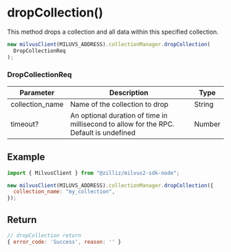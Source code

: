 # dropCollection()

This method drops a collection and all data within this specified collection.

```javascript
new milvusClient(MILUVS_ADDRESS).collectionManager.dropCollection(
  DropCollectionReq
);
```

### DropCollectionReq

| Parameter       | Description                                                                            | Type   |
| --------------- | -------------------------------------------------------------------------------------- | ------ |
| collection_name | Name of the collection to drop                                                         | String |
| timeout?        | An optional duration of time in millisecond to allow for the RPC. Default is undefined | Number |

## Example

```javascript
import { MilvusClient } from "@zilliz/milvus2-sdk-node";

new milvusClient(MILUVS_ADDRESS).collectionManager.dropCollection({
  collection_name: "my_collection",
});
```

## Return

```javascript
// dropCollection return
{ error_code: 'Success', reason: '' }
```
